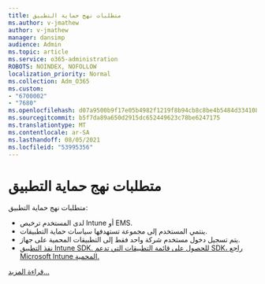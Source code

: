 ```yaml
---
title: متطلبات نهج حماية التطبيق
ms.author: v-jmathew
author: v-jmathew
manager: dansimp
audience: Admin
ms.topic: article
ms.service: o365-administration
ROBOTS: NOINDEX, NOFOLLOW
localization_priority: Normal
ms.collection: Adm_O365
ms.custom:
- "6700002"
- "7680"
ms.openlocfilehash: d07a9500b9f17e05b4982f1219f8b94cb8c8be4b5484d334108c9131b42b5659
ms.sourcegitcommit: b5f7da89a650d2915dc652449623c78be6247175
ms.translationtype: MT
ms.contentlocale: ar-SA
ms.lasthandoff: 08/05/2021
ms.locfileid: "53995356"
---
```

# <a name="application-protection-policy-requirements"></a>متطلبات نهج حماية التطبيق

متطلبات نهج حماية التطبيق:

- لدى المستخدم ترخيص Intune أو EMS.
- ينتمي المستخدم إلى مجموعة تستهدفها سياسات حماية التطبيقات.
- يتم تسجيل دخول مستخدم شركة واحد فقط إلى التطبيقات المحمية على جهاز.
- [نفذ التطبيق Intune SDK. للحصول على قائمة التطبيقات التي تدعم SDK، راجع Microsoft Intune المحمية.](https://docs.microsoft.com/mem/intune/apps/apps-supported-intune-apps)

[قراءة المزيد...](https://docs.microsoft.com/mem/intune/apps/app-protection-policy)
